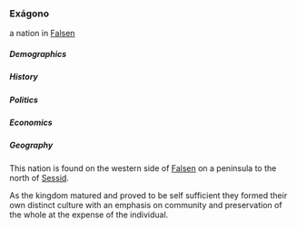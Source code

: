 ### Exágono
a nation in [Falsen](Locations/falsen.md)

##### Demographics

##### History

##### Politics 

##### Economics 

##### Geography 
This nation is found on the western side of [Falsen](Locations/falsen.md) on a peninsula to the north of [Sessid](todo.md). 

As the kingdom matured and proved to be self sufficient they formed their own distinct culture with an emphasis on community and preservation of the whole at the expense of the individual. 